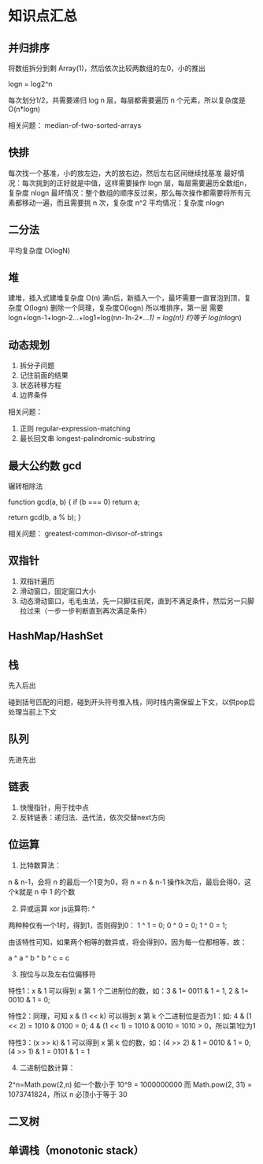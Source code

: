 # 知识点汇总

## 并归排序
将数组拆分到剩 Array(1)，然后依次比较两数组的左0，小的推出

logn = log2^n

每次划分1/2，共需要递归 log n 层，每层都需要遍历 n 个元素，所以复杂度是 O(n*logn)

相关问题：
median-of-two-sorted-arrays

## 快排
每次找一个基准，小的放左边，大的放右边，然后左右区间继续找基准
最好情况：每次挑到的正好就是中值，这样需要操作 logn 层，每层需要遍历全数组n，复杂度 nlogn
最坏情况：整个数组的顺序反过来，那么每次操作都需要将所有元素都移动一遍，而且需要挑 n 次，复杂度 n^2
平均情况：复杂度 nlogn

## 二分法

平均复杂度 O(logN)

## 堆
建堆，插入式建堆复杂度 O(n)
满n后，新插入一个，最坏需要一直冒泡到顶，复杂度 O(logn)
删除一个同理，复杂度O(logn)
所以堆排序，第一层 需要 logn+logn-1+logn-2...+log1=log(n*n-1*n-2*...*1) = log(n!) 约等于 log(n*logn)

## 动态规划
1. 拆分子问题
2. 记住前面的结果
3. 状态转移方程
4. 边界条件

相关问题：
1. 正则 regular-expression-matching
2. 最长回文串 longest-palindromic-substring

## 最大公约数 gcd

辗转相除法

function gcd(a, b) {
  if (b === 0) return a;

  return gcd(b, a % b);
}

相关问题：
greatest-common-divisor-of-strings

## 双指针
1. 双指针遍历
2. 滑动窗口，固定窗口大小
3. 动态滑动窗口，毛毛虫法，先一只脚往前爬，直到不满足条件，然后另一只脚拉过来（一步一步判断直到再次满足条件）

## HashMap/HashSet

## 栈
先入后出

碰到括号匹配的问题，碰到开头符号推入栈，同时栈内需保留上下文，以供pop后处理当前上下文

## 队列
先进先出

## 链表

1. 快慢指针，用于找中点
2. 反转链表：递归法、迭代法，依次交替next方向

## 位运算

1. 比特数算法：

n & n-1，会将 n 的最后一个1变为0，将 n = n & n-1 操作k次后，最后会得0，这个k就是 n 中 1 的个数

2. 异或运算 xor js运算符: ^

两种种仅有一个1时，得到1，否则得到0： 1 ^ 1 = 0; 0 ^ 0 = 0; 1 ^ 0 = 1;

由该特性可知，如果两个相等的数异或，将会得到0，因为每一位都相等，故：

a ^ a ^ b ^ b ^ c = c

3. 按位与以及左右位偏移符

特性1：x & 1 可以得到 x 第 1 个二进制位的数，如：3 & 1= 0011 & 1 = 1, 2 & 1= 0010 & 1 = 0;

特性2：同理，可知 x & (1 << k) 可以得到 x 第 k 个二进制位是否为1：如: 4 & (1 << 2) = 1010 & 0100 = 0; 4 & (1 << 1) = 1010 & 0010 = 1010 > 0，所以第1位为1

特性3：(x >> k) & 1 可以得到 x 第 k 位的数，如：(4 >> 2) & 1 = 0010 & 1 = 0; (4 >> 1) & 1 = 0101 & 1 = 1

4. 二进制位数计算：

2^n=Math.pow(2,n)
如一个数小于 10^9 = 1000000000
而 Math.pow(2, 31) = 1073741824，所以 n 必顶小于等于 30

## 二叉树

## 单调栈（monotonic stack）

